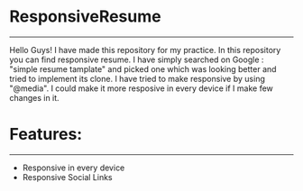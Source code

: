 # ResponsiveResume
-------------------

Hello Guys!
I have made this repository for my practice. In this repository you can find responsive resume. I have simply searched on Google : "simple resume tamplate" and picked
one which was looking better and tried to implement its clone. I have tried to make responsive by using "@media". I could make it more resposive in every device if I 
make few changes in it.

# Features:
------------

- Responsive in every device
- Responsive Social Links
